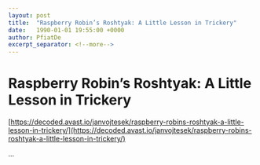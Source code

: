 ```yaml
---
layout: post
title:  "Raspberry Robin’s Roshtyak: A Little Lesson in Trickery"
date:   1990-01-01 19:55:00 +0000
author: PfiatDe
excerpt_separator: <!--more-->
---
```


# Raspberry Robin’s Roshtyak: A Little Lesson in Trickery
[https://decoded.avast.io/janvojtesek/raspberry-robins-roshtyak-a-little-lesson-in-trickery/](https://decoded.avast.io/janvojtesek/raspberry-robins-roshtyak-a-little-lesson-in-trickery/)

...
<!--more-->
